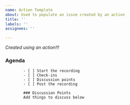 ```yaml
---
name: Action Template
about: Used to populate an issue created by an action
title: ''
labels: ''
assignees: ''

---
```


_Created using an action!!!_

### Agenda

            - [ ] Start the recording
            - [ ] Check-ins
            - [ ] Discussion points
            - [ ] Post the recording

            ### Discussion Points
            Add things to discuss below
